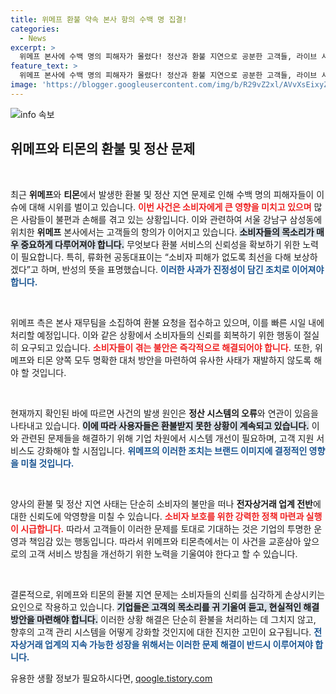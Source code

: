 ```yaml
---
title: 위메프 환불 약속 본사 항의 수백 명 집결!
categories:
  - News
excerpt: >
  위메프 본사에 수백 명의 피해자가 몰렸다! 정산과 환불 지연으로 공분한 고객들, 라이브 시위와 함께 사과하는 류화현 공동대표의 소식은 과연 어떤 전환점을 가져올까?
feature_text: >
  위메프 본사에 수백 명의 피해자가 몰렸다! 정산과 환불 지연으로 공분한 고객들, 라이브 시위와 함께 사과하는 류화현 공동대표의 소식은 과연 어떤 전환점을 가져올까?
image: 'https://blogger.googleusercontent.com/img/b/R29vZ2xl/AVvXsEixyZcFfHzMRdzZMjFBmAUKJYCLCGyLL1o632UiGVXcaFdKo_bkvkuCioo0uUKlGfBVcT3P84aROyZIXSBEx3Aw5nCQ3pTgDom1WDC4m8eifvWiAmWEEVb4x6G_l8C0QH225ldMjyaFvpxGEBGNO37VmDTDMHGhJPq73UglMfDca1-0aw/s1600/blogspot.png'
---
```


<p><img src="https://blogger.googleusercontent.com/img/b/R29vZ2xl/AVvXsEixyZcFfHzMRdzZMjFBmAUKJYCLCGyLL1o632UiGVXcaFdKo_bkvkuCioo0uUKlGfBVcT3P84aROyZIXSBEx3Aw5nCQ3pTgDom1WDC4m8eifvWiAmWEEVb4x6G_l8C0QH225ldMjyaFvpxGEBGNO37VmDTDMHGhJPq73UglMfDca1-0aw/s1600/blogspot.png" alt="info 속보" /></p>

<h2 data-ke-size="size26">위메프와 티몬의 환불 및 정산 문제</h2>

<p data-ke-size="size16">&nbsp;</p>

<p>최근 <strong>위메프</strong>와 <strong>티몬</strong>에서 발생한 환불 및 정산 지연 문제로 인해 수백 명의 피해자들이 이슈에 대해 시위를 벌이고 있습니다. <b><span style="color: #ee2323;">이번 사건은 소비자에게 큰 영향을 미치고 있으며</span></b> 많은 사람들이 불편과 손해를 겪고 있는 상황입니다. 이와 관련하여 서울 강남구 삼성동에 위치한 <strong>위메프</strong> 본사에서는 고객들의 항의가 이어지고 있습니다. <b><span style="background-color: #21538527;">소비자들의 목소리가 매우 중요하게 다루어져야 합니다.</span></b> 무엇보다 환불 서비스의 신뢰성을 확보하기 위한 노력이 필요합니다. 특히, 류화현 공동대표이는 “소비자 피해가 없도록 최선을 다해 보상하겠다”고 하며, 반성의 뜻을 표명했습니다. <b><span style="color: #1a5490;">이러한 사과가 진정성이 담긴 조치로 이어져야 합니다.</span></b></p>

<p data-ke-size="size16">&nbsp;</p>

<p>위메프 측은 본사 재무팀을 소집하여 환불 요청을 접수하고 있으며, 이를 빠른 시일 내에 처리할 예정입니다. 이와 같은 상황에서 소비자들의 신뢰를 회복하기 위한 행동이 절실히 요구되고 있습니다. <b><span style="color: #ee2323;">소비자들이 겪는 불안은 즉각적으로 해결되어야 합니다.</span></b> 또한, 위메프와 티몬 양쪽 모두 명확한 대처 방안을 마련하여 유사한 사태가 재발하지 않도록 해야 할 것입니다.</p>

<p data-ke-size="size16">&nbsp;</p>

<p>현재까지 확인된 바에 따르면 사건의 발생 원인은 <strong>정산 시스템의 오류</strong>와 연관이 있음을 나타내고 있습니다. <b><span style="background-color: #21538527;">이에 따라 사용자들은 환불받지 못한 상황이 계속되고 있습니다.</span></b> 이와 관련된 문제들을 해결하기 위해 기업 차원에서 시스템 개선이 필요하며, 고객 지원 서비스도 강화해야 할 시점입니다. <b><span style="color: #1a5490;">위메프의 이러한 조치는 브랜드 이미지에 결정적인 영향을 미칠 것입니다.</span></b></p>

<p data-ke-size="size16">&nbsp;</p>

<p>양사의 환불 및 정산 지연 사태는 단순히 소비자의 불만을 떠나 <strong>전자상거래 업계 전반</strong>에 대한 신뢰도에 악영향을 미칠 수 있습니다. <b><span style="color: #ee2323;">소비자 보호를 위한 강력한 정책 마련과 실행이 시급합니다.</span></b> 따라서 고객들이 이러한 문제를 토대로 기대하는 것은 기업의 투명한 운영과 책임감 있는 행동입니다. 따라서 위메프와 티몬측에서는 이 사건을 교훈삼아 앞으로의 고객 서비스 방침을 개선하기 위한 노력을 기울여야 한다고 할 수 있습니다.</p>

<p data-ke-size="size16">&nbsp;</p>

<p>결론적으로, 위메프와 티몬의 환불 지연 문제는 소비자들의 신뢰를 심각하게 손상시키는 요인으로 작용하고 있습니다. <b><span style="background-color: #21538527;">기업들은 고객의 목소리를 귀 기울여 듣고, 현실적인 해결 방안을 마련해야 합니다.</span></b> 이러한 상황 해결은 단순히 환불을 처리하는 데 그치지 않고, 향후의 고객 관리 시스템을 어떻게 강화할 것인지에 대한 진지한 고민이 요구됩니다. <b><span style="color: #1a5490;">전자상거래 업계의 지속 가능한 성장을 위해서는 이러한 문제 해결이 반드시 이루어져야 합니다.</span></b></p>
유용한 생활 정보가 필요하시다면, <a href="https://qoogle.tistory.com" rel="dofollow">qoogle.tistory.com</a>


